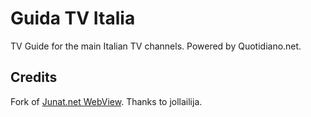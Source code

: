 # Guida TV Italia

TV Guide for the main Italian TV channels. Powered by Quotidiano.net.

## Credits

Fork of [Junat.net WebView](https://github.com/jollailija/junatnet). Thanks to jollailija.

